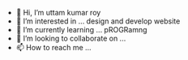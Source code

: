 - 👋 Hi, I’m uttam kumar roy
- 👀 I’m interested in ... design and develop website 
- 🌱 I’m currently learning ... pROGRamng
- 💞️ I’m looking to collaborate on ...
- 📫 How to reach me ...

<!---
Coderuttam9/Coderuttam9 is a ✨ special ✨ repository because its `README.md` (this file) appears on your GitHub profile.
You can click the Preview link to take a look at your changes.
--->
